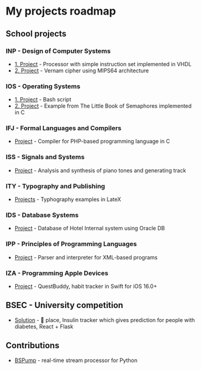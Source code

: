 # My projects roadmap

## School projects

### INP - Design of Computer Systems
- [1. Project](https://github.com/lukasvecerka23/inp-proj1) - Processor with simple instruction set implemented in VHDL
- [2. Project](https://github.com/lukasvecerka23/inp-proj2) - Vernam cipher using MIPS64 architecture

### IOS - Operating Systems
- [1. Project](https://github.com/lukasvecerka23/ios-proj1) - Bash script
- [2. Project](https://github.com/lukasvecerka23/ios-proj2) - Example from The Little Book of Semaphores implemented in C

### IFJ - Formal Languages and Compilers
- [Project](https://github.com/lukasvecerka23/ifj-projekt-2022) - Compiler for PHP-based programming language in C

### ISS - Signals and Systems
- [Project](https://github.com/lukasvecerka23/iss-projekt) - Analysis and synthesis of piano tones and generating track

### ITY - Typography and Publishing
- [Projects](https://github.com/lukasvecerka23/ity-hw) - Typhography examples in LateX

### IDS - Database Systems
- [Project](https://github.com/lukasvecerka23/ids-hw) - Database of Hotel Internal system using Oracle DB

### IPP - Principles of Programming Languages
- [Project](https://github.com/lukasvecerka23/ipp-hw) - Parser and interpreter for XML-based programs

### IZA - Programming Apple Devices
- [Project](https://github.com/lukasvecerka23/questbuddy) - QuestBuddy, habit tracker in Swift for iOS 16.0+

## BSEC - University competition
- [Solution](https://github.com/JosefKuchar/bsec2023) - :2nd_place_medal: place, Insulin tracker which gives prediction for people with diabetes, React + Flask

## Contributions
- [BSPump](https://github.com/LibertyAces/BitSwanPump) - real-time stream processor for Python
